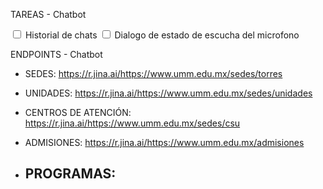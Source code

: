 TAREAS - Chatbot

<label for="tarea2">
  <input type="checkbox" id="tarea2" />
  Historial de chats
</label>

<label for="tarea3">
  <input type="checkbox" id="tarea3" />
  Dialogo de estado de escucha del microfono
</label>

ENDPOINTS - Chatbot

- SEDES: https://r.jina.ai/https://www.umm.edu.mx/sedes/torres
- UNIDADES: https://r.jina.ai/https://www.umm.edu.mx/sedes/unidades
- CENTROS DE ATENCIÓN: https://r.jina.ai/https://www.umm.edu.mx/sedes/csu
- ADMISIONES: https://r.jina.ai/https://www.umm.edu.mx/admisiones

- PROGRAMAS:
  - 